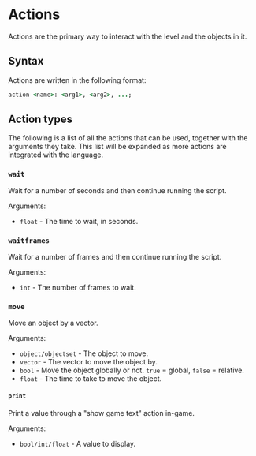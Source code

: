 # Actions

Actions are the primary way to interact with the level and the objects in it.

## Syntax

Actions are written in the following format:

```ruby
action <name>: <arg1>, <arg2>, ...;
```

## Action types

The following is a list of all the actions that can be used, together with the arguments they take. This list will be expanded as more actions are integrated with the language.

### `wait`

Wait for a number of seconds and then continue running the script.

Arguments:

-   `float` - The time to wait, in seconds.

### `waitframes`

Wait for a number of frames and then continue running the script.

Arguments:

-   `int` - The number of frames to wait.

### `move`

Move an object by a vector.

Arguments:

-   `object/objectset` - The object to move.
-   `vector` - The vector to move the object by.
-   `bool` - Move the object globally or not. `true` = global, `false` = relative.
-   `float` - The time to take to move the object.

#### `print`

Print a value through a "show game text" action in-game.

Arguments:

-   `bool/int/float` - A value to display.

